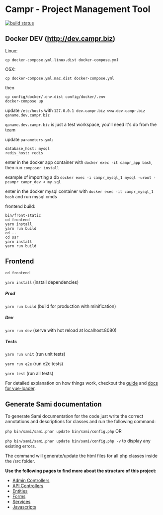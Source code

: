 # Campr - Project Management Tool

[![build status](https://lab.trisoft.ro/campr/campr/badges/master/build.svg)](https://lab.trisoft.ro/campr/campr/commits/master)

## Docker DEV (http://dev.campr.biz)
Linux:
```
cp docker-compose.yml.linux.dist docker-compose.yml
```
OSX:
```
cp docker-compose.yml.mac.dist docker-compose.yml
```
then
```
cp config/docker/.env.dist config/docker/.env
docker-compose up
```
update `/etc/hosts` with `127.0.0.1 dev.campr.biz www.dev.campr.biz qaname.dev.campr.biz`

`qaname.dev.campr.biz` is just a test workspace, you'll need it's db from the team

update `parameters.yml`:
```
database_host: mysql
redis_host: redis
```

enter in the docker app container with `docker exec -it campr_app bash`, then run `composer install`

example of importing a db `docker exec -i campr_mysql_1 mysql -uroot -pcampr campr_dev < my.sql`

enter in the docker mysql container with `docker exec -it campr_mysql_1 bash` and run mysql cmds

frontend build:
```
bin/front-static
cd frontend
yarn install
yarn run build
cd ..
cd ssr
yarn install
yarn run build
```

## Frontend

`cd frontend`

`yarn install` (install dependencies)

##### Prod

`yarn run build` (build for production with minification)

##### Dev

`yarn run dev` (serve with hot reload at localhost:8080)

##### Tests
`yarn run unit` (run unit tests)

`yarn run e2e` (run e2e tests)

`yarn test` (run all tests)

For detailed explanation on how things work, checkout the [guide](http://vuejs-templates.github.io/webpack/) and [docs for vue-loader](http://vuejs.github.io/vue-loader).

## Generate Sami documentation

To generate Sami documentation for the code just write the correct annotations and descriptions for classes and run the following command:

`php bin/sami/sami.phar update bin/sami/config.php` OR

`php bin/sami/sami.phar update bin/sami/config.php -v`  to display any existing errors.

The command will generate/update the html files for all php classes inside the /src folder.

**Use the following pages to find more about the structure of this project:**

* [Admin Controllers](backend/src/AppBundle/Resources/docs/AdminControllers.md)
* [API Controllers](backend/src/AppBundle/Resources/docs/ApiControllers.md)
* [Entities](backend/src/AppBundle/Resources/docs/Entities.md)
* [Forms](backend/src/AppBundle/Resources/docs/Forms.md)
* [Services](backend/src/AppBundle/Resources/docs/Services.md)
* [Javascripts](backend/src/AppBundle/Resources/docs/Javascripts.md)
